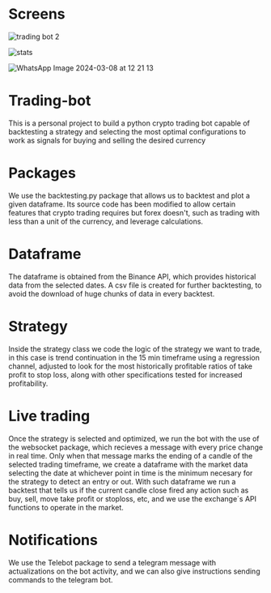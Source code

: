 # Screens
![trading bot 2](https://github.com/julianlora/trading-bot/assets/120677363/a6375a94-c177-4434-a87a-38167d2c52ce)

![stats](https://github.com/julianlora/trading-bot/assets/120677363/dbd1e27d-0d1c-4e4b-a68f-3ef70d95acee)

![WhatsApp Image 2024-03-08 at 12 21 13](https://github.com/julianlora/trading-bot/assets/120677363/d2e7efed-1fb6-4c3b-b090-42d7e7dfb2bf)

# Trading-bot
This is a personal project to build a python crypto trading bot capable of backtesting a strategy and selecting the most optimal configurations to work as signals for buying and selling the desired currency

# Packages
We use the backtesting.py package that allows us to backtest and plot a given dataframe. Its source code has been modified to allow certain features that crypto trading requires but forex doesn't, such as trading with less than a unit of the currency, and leverage calculations.

# Dataframe
The dataframe is obtained from the Binance API, which provides historical data from the selected dates. A csv file is created for further backtesting, to avoid the download of huge chunks of data in every backtest.

# Strategy
Inside the strategy class we code the logic of the strategy we want to trade, in this case is trend continuation in the 15 min timeframe using a regression channel, adjusted to look for the most historically profitable ratios of take profit to stop loss, along with other specifications tested for increased profitability.

# Live trading
Once the strategy is selected and optimized, we run the bot with the use of the websocket package, which recieves a message with every price change in real time. Only when that message marks the ending of a candle of the selected trading timeframe, we create a dataframe with the market data selecting the date at whichever point in time is the minimum necesary for the strategy to detect an entry or out. With such dataframe we run a backtest that tells us if the current candle close fired any action such as buy, sell, move take profit or stoploss, etc, and we use the exchange´s API functions to operate in the market.

# Notifications
We use the Telebot package to send a telegram message with actualizations on the bot activity, and we can also give instructions sending commands to the telegram bot.
